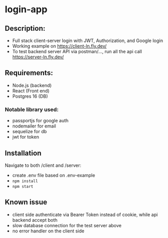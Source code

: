 # login-app
 

## Description:

- Full stack client-server login with JWT, Authorization, and Google login
- Working example on https://client-ln.fly.dev/
- To test backend server API via postman/..., run all the api call https://server-ln.fly.dev/


## Requirements:

- Node.js (backend)
- React (Front end)
- Postgres 16 (DB)

### Notable library used:

- passportjs for google auth
- nodemailer for email
- sequelize for db 
- jwt for token


## Installation

Navigate to both /client and /server:
- create .env file based on .env-example
- `npm install`
- `npm start`  


## Known issue

- client side authenticate via Bearer Token instead of cookie, while api backend accept both
- slow database connection for the test server above
- no error handler on the client side
